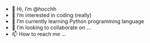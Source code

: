 - 👋 Hi, I’m @hocchh
- 👀 I’m interested in coding (really)
- 🌱 I’m currently learning Python programming language
- 💞️ I’m looking to collaborate on ...
- 📫 How to reach me ...

<!---
hocchh/hocchh is a ✨ special ✨ repository because its `README.md` (this file) appears on your GitHub profile.
You can click the Preview link to take a look at your changes.
--->
